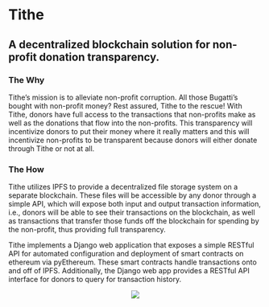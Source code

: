 # Tithe

## A decentralized blockchain solution for non-profit donation transparency.

### The Why
Tithe’s mission is to alleviate non-profit corruption. All those Bugatti’s bought with non-profit money? Rest assured, Tithe to the rescue! With Tithe, donors have full access to the transactions that non-profits make as well as the donations that flow into the non-profits. This transparency will incentivize donors to put their money where it really matters and this will incentivize non-profits to be transparent because donors will either donate through Tithe or not at all.

### The How

Tithe utilizes IPFS to provide a decentralized file storage system on a separate blockchain. These files will be accessible by any donor through a simple API, which will expose both input and output transaction information, i.e., donors will be able to see their transactions on the blockchain, as well as transactions that transfer those funds off the blockchain for spending by the non-profit, thus providing full transparency.

Tithe implements a Django web application that exposes a simple RESTful API for automated configuration and deployment of smart contracts on ethereum via pyEthereum. These smart contracts handle transactions onto and off of IPFS. Additionally, the Django web app provides a RESTful API interface for donors to query for transaction history.

<p align="center">
  <img src="https://github.com/williampsmith/Tithe/blob/master/Assets/architecture.png">
  <br/>
</p>
